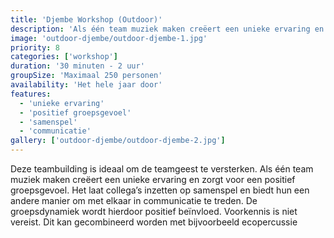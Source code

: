```yaml
---
title: 'Djembe Workshop (Outdoor)'
description: 'Als één team muziek maken creëert een unieke ervaring en zorgt voor een positief groepsgevoel.'
image: 'outdoor-djembe/outdoor-djembe-1.jpg'
priority: 8
categories: ['workshop']
duration: '30 minuten - 2 uur'
groupSize: 'Maximaal 250 personen'
availability: 'Het hele jaar door'
features:
  - 'unieke ervaring'
  - 'positief groepsgevoel'
  - 'samenspel'
  - 'communicatie'
gallery: ['outdoor-djembe/outdoor-djembe-2.jpg']
---
```


Deze teambuilding is ideaal om de teamgeest te versterken. Als één team muziek maken creëert een unieke ervaring en zorgt voor een positief groepsgevoel. Het laat collega’s inzetten op samenspel en biedt hun een andere manier om met elkaar in communicatie te treden. De groepsdynamiek wordt hierdoor positief beïnvloed. Voorkennis is niet vereist. Dit kan gecombineerd worden met bijvoorbeeld ecopercussie
